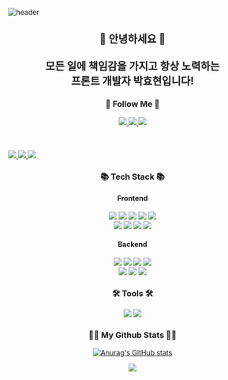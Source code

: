 ![header](https://capsule-render.vercel.app/api?type=waving&color=auto&height=300&section=header&text=Welcome%20I'm%20HyoHyun!&fontSize=60)

<h2 align="center">👋 안녕하세요 👋<br /><br />모든 일에 책임감을 가지고 항상 노력하는<br />프론트 개발자 박효현입니다!</h2>

<h3 align="center">🚀 Follow Me 🚀</h3>
<p align="center">
  <a href="mailto:doch2130@gmail.com">
    <img src="https://img.shields.io/badge/Gmail-d14836?style=flat-square&logo=Gmail&logoColor=white&link=doch2130@gmail.com"/>
  </a>
  <a href="https://nan491.tistory.com">
    <img src="https://img.shields.io/badge/Blog-11B48A?style=flat-square&logo=Vimeo&logoColor=white&link=https://nan491.tistory.com"/>
  </a>
  <a href="https://drive.google.com/file/d/1T9WIRafxVuE35Xuc6YrgS2_3bDPe_SMi/view?usp=drive_link">
    <img src="https://img.shields.io/badge/portfolio-4285F4?style=flat-square&logo=googledrive&logoColor=white&link=https://drive.google.com/file/d/1T9WIRafxVuE35Xuc6YrgS2_3bDPe_SMi/view?usp=drive_link" />
  </a>

<br /> <br />
  <a href="mailto:doch2130@gmail.com">
    <img src="https://img.shields.io/badge/Gmail-EA4335?style=for-the-badge&logo=Gmail&logoColor=white&link=doch2130@gmail.com">
  </a>
  <a href="https://nan491.tistory.com">
    <img src="https://img.shields.io/badge/Blog-09B3AF?style=for-the-badge&logo=storyblok&logoColor=white&link=https://nan491.tistory.com">
  </a>
   <a href="https://drive.google.com/file/d/1T9WIRafxVuE35Xuc6YrgS2_3bDPe_SMi/view?usp=drive_link">
    <img src="https://img.shields.io/badge/Portfolio-09B3AF?style=for-the-badge&logo=googledrive&logoColor=white&link=https://drive.google.com/file/d/1T9WIRafxVuE35Xuc6YrgS2_3bDPe_SMi/view?usp=drive_link">
  </a>
</p>

<h3 align="center">📚 Tech Stack 📚</h3>
<h4 align="center">Frontend</h4>
<p align="center">
  <img src="https://img.shields.io/badge/HTML5-E34F26?style=for-the-badge&logo=HTML5&logoColor=white">
  <img src="https://img.shields.io/badge/CSS3-1572B6?style=for-the-badge&logo=CSS3">
  <img src="https://img.shields.io/badge/Bootstrap-7952B3?style=for-the-badge&logo=Bootstrap&logoColor=white">
  <img src="https://img.shields.io/badge/JavaScript-grey?style=for-the-badge&logo=javascript">
  <img src="https://img.shields.io/badge/TypeScript-3178C6?style=for-the-badge&logo=TypeScript&logoColor=white">
  <br />
  <img src="https://img.shields.io/badge/react-61DAFB?style=for-the-badge&logo=react&logoColor=white">
  <img src="https://img.shields.io/badge/redux-764ABC?style=for-the-badge&logo=redux&logoColor=white">
  <img src="https://img.shields.io/badge/recoil-3578E5?style=for-the-badge&logo=recoil&logoColor=white">
  <img src="https://img.shields.io/badge/jquery-0769AD?style=for-the-badge&logo=jquery&logoColor=white">
</p>

<h4 align="center">Backend</h4>
<p align="center">
  <img src="https://img.shields.io/badge/node.js-339933?style=for-the-badge&logo=nodedotjs&logoColor=white">
  <img src="https://img.shields.io/badge/express.js-000000?style=for-the-badge&logo=express&logoColor=white">
  <img src="https://img.shields.io/badge/socket.io-010101?style=for-the-badge&logo=socketdotio&logoColor=white">
  <img src="https://img.shields.io/badge/PHP-777BB4?style=for-the-badge&logo=PHP&logoColor=white">
  <br />
  <img src="https://img.shields.io/badge/MySQL-4479A1?style=for-the-badge&logo=MySQL&logoColor=white">
  <img src="https://img.shields.io/badge/MongoDB-47A248?style=for-the-badge&logo=MongoDB&logoColor=white">
  <img src="https://img.shields.io/badge/Redis-DC382D?style=for-the-badge&logo=Redis&logoColor=white">
</p>


<h3 align="center">🛠 Tools 🛠</h3>
<p align="center">
  <img src="https://img.shields.io/badge/github-181717?style=for-the-badge&logo=github">
  <img src="https://img.shields.io/badge/visual%20studio%20code-007ACC?style=for-the-badge&logo=visualstudiocode">
</p>

<h3 align="center">👩‍💻 My Github Stats 👩‍💻</h3>
<div align="center">

[![Anurag's GitHub stats](https://github-readme-stats.vercel.app/api?username=doch2130&hide_title=true&show_icons=true&include_all_commits=true&disable_animations=true&theme=vue)](https://github.com/anuraghazra/github-readme-stats)
</div>

<p align="center">
  <a href="https://hits.seeyoufarm.com"><img src="https://hits.seeyoufarm.com/api/count/incr/badge.svg?url=https%3A%2F%2Fgithub.com%2Fhyeinisfree&count_bg=%2341B883&title_bg=%23CDC2C2&icon=github.svg&icon_color=%23E7E7E7&title=hits&edge_flat=false"/></a>
</p>


<!-- 🌈🚀🛠👩‍💻📚👋 -->